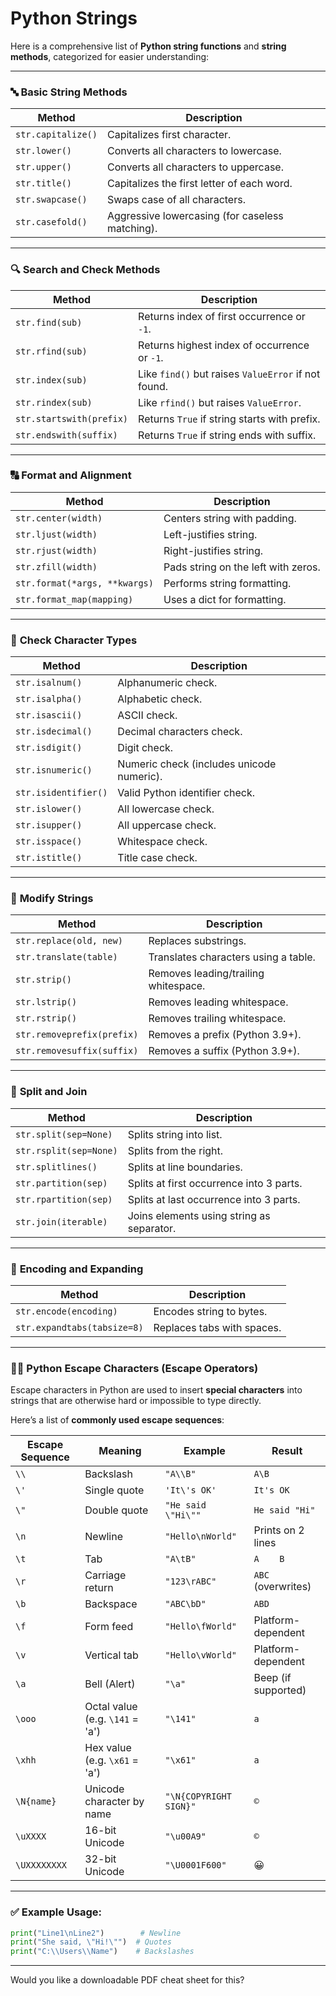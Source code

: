 ﻿# Python Strings

 
Here is a comprehensive list of **Python string functions** and **string methods**, categorized for easier understanding:

---

### 🔤 **Basic String Methods**

| Method             | Description                                     |
| ------------------ | ----------------------------------------------- |
| `str.capitalize()` | Capitalizes first character.                    |
| `str.lower()`      | Converts all characters to lowercase.           |
| `str.upper()`      | Converts all characters to uppercase.           |
| `str.title()`      | Capitalizes the first letter of each word.      |
| `str.swapcase()`   | Swaps case of all characters.                   |
| `str.casefold()`   | Aggressive lowercasing (for caseless matching). |

---

### 🔍 **Search and Check Methods**

| Method                   | Description                                         |
| ------------------------ | --------------------------------------------------- |
| `str.find(sub)`          | Returns index of first occurrence or `-1`.          |
| `str.rfind(sub)`         | Returns highest index of occurrence or `-1`.        |
| `str.index(sub)`         | Like `find()` but raises `ValueError` if not found. |
| `str.rindex(sub)`        | Like `rfind()` but raises `ValueError`.             |
| `str.startswith(prefix)` | Returns `True` if string starts with prefix.        |
| `str.endswith(suffix)`   | Returns `True` if string ends with suffix.          |

---

### 🔠 **Format and Alignment**

| Method                        | Description                         |
| ----------------------------- | ----------------------------------- |
| `str.center(width)`           | Centers string with padding.        |
| `str.ljust(width)`            | Left-justifies string.              |
| `str.rjust(width)`            | Right-justifies string.             |
| `str.zfill(width)`            | Pads string on the left with zeros. |
| `str.format(*args, **kwargs)` | Performs string formatting.         |
| `str.format_map(mapping)`     | Uses a dict for formatting.         |

---

### 🔡 **Check Character Types**

| Method               | Description                               |
| -------------------- | ----------------------------------------- |
| `str.isalnum()`      | Alphanumeric check.                       |
| `str.isalpha()`      | Alphabetic check.                         |
| `str.isascii()`      | ASCII check.                              |
| `str.isdecimal()`    | Decimal characters check.                 |
| `str.isdigit()`      | Digit check.                              |
| `str.isnumeric()`    | Numeric check (includes unicode numeric). |
| `str.isidentifier()` | Valid Python identifier check.            |
| `str.islower()`      | All lowercase check.                      |
| `str.isupper()`      | All uppercase check.                      |
| `str.isspace()`      | Whitespace check.                         |
| `str.istitle()`      | Title case check.                         |

---

### 🧵 **Modify Strings**

| Method                     | Description                          |
| -------------------------- | ------------------------------------ |
| `str.replace(old, new)`    | Replaces substrings.                 |
| `str.translate(table)`     | Translates characters using a table. |
| `str.strip()`              | Removes leading/trailing whitespace. |
| `str.lstrip()`             | Removes leading whitespace.          |
| `str.rstrip()`             | Removes trailing whitespace.         |
| `str.removeprefix(prefix)` | Removes a prefix (Python 3.9+).      |
| `str.removesuffix(suffix)` | Removes a suffix (Python 3.9+).      |

---

### 📐 **Split and Join**

| Method                 | Description                               |
| ---------------------- | ----------------------------------------- |
| `str.split(sep=None)`  | Splits string into list.                  |
| `str.rsplit(sep=None)` | Splits from the right.                    |
| `str.splitlines()`     | Splits at line boundaries.                |
| `str.partition(sep)`   | Splits at first occurrence into 3 parts.  |
| `str.rpartition(sep)`  | Splits at last occurrence into 3 parts.   |
| `str.join(iterable)`   | Joins elements using string as separator. |

---

### 🔄 **Encoding and Expanding**

| Method                      | Description                |
| --------------------------- | -------------------------- |
| `str.encode(encoding)`      | Encodes string to bytes.   |
| `str.expandtabs(tabsize=8)` | Replaces tabs with spaces. |

---




### 🧙‍♂️ Python Escape Characters (Escape Operators)

Escape characters in Python are used to insert **special characters** into strings that are otherwise hard or impossible to type directly.

Here’s a list of **commonly used escape sequences**:

| Escape Sequence | Meaning                         | Example                | Result              |
| --------------- | ------------------------------- | ---------------------- | ------------------- |
| `\\`            | Backslash                       | `"A\\B"`               | `A\B`               |
| `\'`            | Single quote                    | `'It\'s OK'`           | `It's OK`           |
| `\"`            | Double quote                    | `"He said \"Hi\""`     | `He said "Hi"`      |
| `\n`            | Newline                         | `"Hello\nWorld"`       | Prints on 2 lines   |
| `\t`            | Tab                             | `"A\tB"`               | `A    B`            |
| `\r`            | Carriage return                 | `"123\rABC"`           | `ABC` (overwrites)  |
| `\b`            | Backspace                       | `"ABC\bD"`             | `ABD`               |
| `\f`            | Form feed                       | `"Hello\fWorld"`       | Platform-dependent  |
| `\v`            | Vertical tab                    | `"Hello\vWorld"`       | Platform-dependent  |
| `\a`            | Bell (Alert)                    | `"\a"`                 | Beep (if supported) |
| `\ooo`          | Octal value (e.g. `\141` = 'a') | `"\141"`               | `a`                 |
| `\xhh`          | Hex value (e.g. `\x61` = 'a')   | `"\x61"`               | `a`                 |
| `\N{name}`      | Unicode character by name       | `"\N{COPYRIGHT SIGN}"` | `©`                 |
| `\uXXXX`        | 16-bit Unicode                  | `"\u00A9"`             | `©`                 |
| `\UXXXXXXXX`    | 32-bit Unicode                  | `"\U0001F600"`         | 😀                  |

---

### ✅ Example Usage:

```python
print("Line1\nLine2")        # Newline
print("She said, \"Hi!\"")  # Quotes
print("C:\\Users\\Name")    # Backslashes
```

---

Would you like a downloadable PDF cheat sheet for this?


